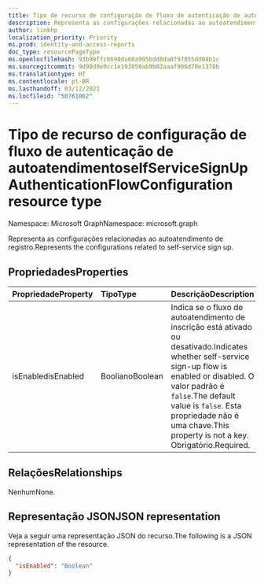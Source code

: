 ```yaml
---
title: Tipo de recurso de configuração de fluxo de autenticação de autoatendimento
description: Representa as configurações relacionadas ao autoatendimento de inscrição.
author: linkhp
localization_priority: Priority
ms.prod: identity-and-access-reports
doc_type: resourcePageType
ms.openlocfilehash: 93b99ffc6698da60a995bdd8da8f97855dd04b1c
ms.sourcegitcommit: 9d98d9e9cc1e193850ab9b82aaaf906d70e1378b
ms.translationtype: HT
ms.contentlocale: pt-BR
ms.lasthandoff: 03/12/2021
ms.locfileid: "50761062"
---
```

# <a name="selfservicesignupauthenticationflowconfiguration-resource-type"></a><span data-ttu-id="0a49c-103">Tipo de recurso de configuração de fluxo de autenticação de autoatendimento</span><span class="sxs-lookup"><span data-stu-id="0a49c-103">selfServiceSignUpAuthenticationFlowConfiguration resource type</span></span>


<span data-ttu-id="0a49c-104">Namespace: Microsoft Graph</span><span class="sxs-lookup"><span data-stu-id="0a49c-104">Namespace: microsoft.graph</span></span>

<span data-ttu-id="0a49c-105">Representa as configurações relacionadas ao autoatendimento de registro.</span><span class="sxs-lookup"><span data-stu-id="0a49c-105">Represents the configurations related to self-service sign up.</span></span>

## <a name="properties"></a><span data-ttu-id="0a49c-106">Propriedades</span><span class="sxs-lookup"><span data-stu-id="0a49c-106">Properties</span></span>
|<span data-ttu-id="0a49c-107">Propriedade</span><span class="sxs-lookup"><span data-stu-id="0a49c-107">Property</span></span>|<span data-ttu-id="0a49c-108">Tipo</span><span class="sxs-lookup"><span data-stu-id="0a49c-108">Type</span></span>|<span data-ttu-id="0a49c-109">Descrição</span><span class="sxs-lookup"><span data-stu-id="0a49c-109">Description</span></span>|
|:-------|:---|:----------|
|<span data-ttu-id="0a49c-110">isEnabled</span><span class="sxs-lookup"><span data-stu-id="0a49c-110">isEnabled</span></span>|<span data-ttu-id="0a49c-111">Booliano</span><span class="sxs-lookup"><span data-stu-id="0a49c-111">Boolean</span></span>|<span data-ttu-id="0a49c-112">Indica se o fluxo de autoatendimento de inscrição está ativado ou desativado.</span><span class="sxs-lookup"><span data-stu-id="0a49c-112">Indicates whether self-service sign-up flow is enabled or disabled.</span></span> <span data-ttu-id="0a49c-113">O valor padrão é `false`.</span><span class="sxs-lookup"><span data-stu-id="0a49c-113">The default value is `false`.</span></span> <span data-ttu-id="0a49c-114">Esta propriedade não é uma chave.</span><span class="sxs-lookup"><span data-stu-id="0a49c-114">This property is not a key.</span></span> <span data-ttu-id="0a49c-115">Obrigatório.</span><span class="sxs-lookup"><span data-stu-id="0a49c-115">Required.</span></span> |

## <a name="relationships"></a><span data-ttu-id="0a49c-116">Relações</span><span class="sxs-lookup"><span data-stu-id="0a49c-116">Relationships</span></span>
<span data-ttu-id="0a49c-117">Nenhum</span><span class="sxs-lookup"><span data-stu-id="0a49c-117">None.</span></span>

## <a name="json-representation"></a><span data-ttu-id="0a49c-118">Representação JSON</span><span class="sxs-lookup"><span data-stu-id="0a49c-118">JSON representation</span></span>
<span data-ttu-id="0a49c-119">Veja a seguir uma representação JSON do recurso.</span><span class="sxs-lookup"><span data-stu-id="0a49c-119">The following is a JSON representation of the resource.</span></span>
<!-- {
  "blockType": "resource",
  "@odata.type": "microsoft.graph.selfServiceSignUpAuthenticationFlowConfiguration"
}
-->

``` json
{
  "isEnabled": "Boolean"
}
```


